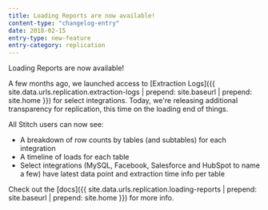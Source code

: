 ```yaml
---
title: Loading Reports are now available!
content-type: "changelog-entry"
date: 2018-02-15
entry-type: new-feature
entry-category: replication
---
```


Loading Reports are now available!

A few months ago, we launched access to [Extraction Logs]({{ site.data.urls.replication.extraction-logs | prepend: site.baseurl | prepend: site.home }}) for select integrations. Today, we're releasing additional transparency for replication, this time on the loading end of things.

All Stitch users can now see:

- A breakdown of row counts by tables (and subtables) for each integration
- A timeline of loads for each table
- Select integrations (MySQL, Facebook, Salesforce and HubSpot to name a few) have latest data point and extraction time info per table

Check out the [docs]({{ site.data.urls.replication.loading-reports | prepend: site.baseurl | prepend: site.home }}) for more info.